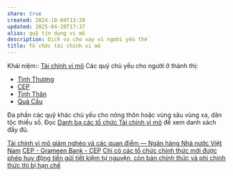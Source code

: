 ```yaml
---
share: true
created: 2024-10-04T13:20
updated: 2025-04-20T17:37
alias: quỹ tín dụng vi mô
description: Dịch vụ cho vay vì người yếu thế
title: Tổ chức tài chính vi mô
---
```

Khái niệm:: [Tài chính vi mô](../../../../%E2%9A%A1Hi%E1%BB%83u%20bi%E1%BA%BFt%20s%C3%A2u/%CE%9E%20Kh%C3%A1i%20ni%E1%BB%87m/T%C3%A0i%20ch%C3%ADnh%20vi%20m%C3%B4.md)
Các quỹ chủ yếu cho người ở thành thị:
- [Tình Thương](https://tymfund.org.vn/about-us/our-team/)
- [CEP](./CEP.md)
- [Tình Thân](./T%C3%ACnh%20Th%C3%A2n.md)
- [Quả Cầu](../../../../%F0%9F%93%90D%E1%BB%B1%20%C3%A1n/Gi%C3%BAp%20nhau%20tho%C3%A1t%20n%E1%BB%A3/Qu%E1%BB%B9%20t%C3%ADn%20d%E1%BB%A5ng%20Qu%E1%BA%A3%20C%E1%BA%A7u.md)

Đa phần các quỹ khác chủ yếu cho nông thôn hoặc vùng sâu vùng xa, dân tộc thiểu số. Đọc [Danh bạ các tổ chức Tài chính vi mô](https://microfinance.com.vn/du-an-project/danh-ba-cac-to-chuc-tai-chinh-vi-mo/) để xem danh sách đầy đủ.

[Tài chính vi mô giảm nghèo và các quan điểm — Ngân hàng Nhà nước Việt Nam](https://sbv.gov.vn/webcenter/portal/vi/menu/rm/apph/tcnh/tcnh_chitiet?dDocName=SBV245209&p=29&_afrLoop=3549097939259755#%40%3F_afrLoop%3D3549097939259755%26centerWidth%3D80%2525%26dDocName%3DSBV245209%26leftWidth%3D20%2525%26p%3D29%26rightWidth%3D0%2525%26showFooter%3Dfalse%26showHeader%3Dfalse%26_adf.ctrl-state%3D10s1q03l10_4)
[CEP - Grameen Bank - CEP](https://cep.org.vn/vt_doi_tac/cep-grameen-bank/)
[Chỉ có các tổ chức chính thức mới được phép huy động tiền gửi tiết kiệm tự nguyện, còn bán chính thức và phi chính thức thì bị hạn chế](../../../Lu%E1%BA%ADt,%20qu%E1%BA%A3n%20l%C3%BD%20nh%C3%A0%20n%C6%B0%E1%BB%9Bc/Ti%E1%BB%81n%20t%E1%BB%87,%20ng%C3%A2n%20h%C3%A0ng/V%C3%AC%20ng%C6%B0%E1%BB%9Di%20y%E1%BA%BFu%20th%E1%BA%BF/T%C3%A0i%20ch%C3%ADnh%20vi%20m%C3%B4/Ch%E1%BB%89%20c%C3%B3%20c%C3%A1c%20t%E1%BB%95%20ch%E1%BB%A9c%20ch%C3%ADnh%20th%E1%BB%A9c%20m%E1%BB%9Bi%20%C4%91%C6%B0%E1%BB%A3c%20ph%C3%A9p%20huy%20%C4%91%E1%BB%99ng%20ti%E1%BB%81n%20g%E1%BB%ADi%20ti%E1%BA%BFt%20ki%E1%BB%87m%20t%E1%BB%B1%20nguy%E1%BB%87n,%20c%C3%B2n%20b%C3%A1n%20ch%C3%ADnh%20th%E1%BB%A9c%20v%C3%A0%20phi%20ch%C3%ADnh%20th%E1%BB%A9c%20th%C3%AC%20b%E1%BB%8B%20h%E1%BA%A1n%20ch%E1%BA%BF.md)